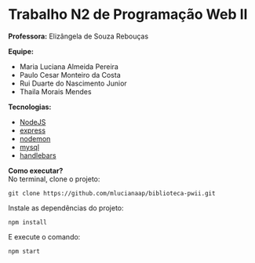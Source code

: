 # Trabalho N2 de Programação Web II

**Professora:** Elizângela de Souza Rebouças

**Equipe:** 

- Maria Luciana Almeida Pereira
- Paulo Cesar Monteiro da Costa
- Rui Duarte do Nascimento Junior
- Thaila Morais Mendes

**Tecnologias:**
- [NodeJS](https://nodejs.org/pt-br/)
- [express](https://expressjs.com/pt-br/)
- [nodemon](https://www.npmjs.com/package/nodemon)
- [mysql](https://www.mysql.com/)
- [handlebars](https://www.npmjs.com/package/express-handlebars)

**Como executar?**<br>
No terminal, clone o projeto:
```console
git clone https://github.com/mlucianaap/biblioteca-pwii.git
```

Instale as dependências do projeto:
```console
npm install
```

E execute o comando:
```console
npm start
```